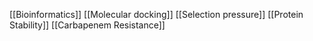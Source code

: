 [[Bioinformatics]]
[[Molecular docking]]
[[Selection pressure]]
[[Protein Stability]]
[[Carbapenem Resistance]]
